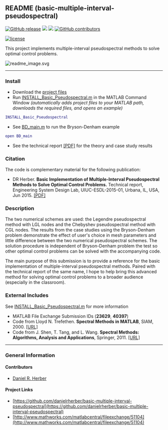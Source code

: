 ## README (basic-multiple-interval-pseudospectral)

[![GitHub release](https://img.shields.io/github/release/danielrherber/basic-multiple-interval-pseudospectral.svg)](https://github.com/danielrherber/basic-multiple-interval-pseudospectral/releases/latest)
[![](https://img.shields.io/badge/language-matlab-EF963C.svg)](https://www.mathworks.com/products/matlab.html)
[![](https://img.shields.io/github/issues-raw/danielrherber/basic-multiple-interval-pseudospectral.svg)](https://github.com/danielrherber/basic-multiple-interval-pseudospectral/issues)
[![GitHub contributors](https://img.shields.io/github/contributors/danielrherber/basic-multiple-interval-pseudospectral.svg)](https://github.com/danielrherber/basic-multiple-interval-pseudospectral/graphs/contributors)

[![license](https://img.shields.io/github/license/danielrherber/basic-multiple-interval-pseudospectral.svg)](https://github.com/danielrherber/basic-multiple-interval-pseudospectral/blob/master/License)

This project implements multiple-interval pseudospectral methods to solve optimal control problems.

![readme_image.svg](http://www.danielherber.com/img/projects/basic-multiple-interval-pseudospectral/readme_image.svg)

---
### Install
- Download the [project files](https://github.com/danielrherber/basic-multiple-interval-pseudospectral/archive/master.zip)
- Run [INSTALL_Basic_Pseudospectral.m](https://github.com/danielrherber/basic-multiple-interval-pseudospectral/blob/master/INSTALL_Basic_Pseudospectral.m) in the MATLAB Command Window *(automatically adds project files to your MATLAB path, downloads the required files, and opens an example)*
```matlab
INSTALL_Basic_Pseudospectral
```
- See [BD_main.m](https://github.com/danielrherber/basic-multiple-interval-pseudospectral/blob/master/examples/BD_main.m) to run the Bryson-Denham example
```matlab
open BD_main
```
- See the technical report [[PDF]](http://systemdesign.illinois.edu/publications/Her15a.pdf) for the theory and case study results

### Citation
The code is complementary material for the following publication:
- DR Herber. **Basic Implementation of Multiple-Interval Pseudospectral Methods to Solve Optimal Control Problems.** Technical report, Engineering System Design Lab, UIUC-ESDL-2015-01, Urbana, IL, USA, Jun 2015. [[PDF]](http://systemdesign.illinois.edu/publications/Her15a.pdf)

### Description
The two numerical schemes are used: the Legendre pseudospectral method with LGL nodes and the Chebyshev pseudospectral method with CGL nodes. The results from the case studies using the Bryson-Denham problem demonstrate the effect of user's choice in mesh parameters and little difference between the two numerical pseudospectral schemes. The solution procedure is independent of Bryson-Denham problem the test so other optimal control problems can be solved with the accompanying code.

The main purpose of this submission is to provide a reference for the basic implementation of multiple-interval pseudospectral methods. Paired with the technical report of the same name, I hope to help bring this advanced method for solving optimal control problems to a broader audience (especially in the classroom).

### External Includes
See [INSTALL_Basic_Pseudospectral.m](https://github.com/danielrherber/basic-multiple-interval-pseudospectral/blob/master/INSTALL_Basic_Pseudospectral.m) for more information
- MATLAB File Exchange Submission IDs (**23629**, **40397**)
- Code from Lloyd N. Trefethen. **Spectral Methods in MATLAB**, SIAM, 2000. [[URL]](https://people.maths.ox.ac.uk/trefethen/spectral.html)
- Code from J. Shen, T. Tang, and L. Wang. **Spectral Methods: Algorithms, Analysis and Applications**, Springer, 2011. [[URL]](http://www.ntu.edu.sg/home/lilian/book.htm)

---
### General Information

#### Contributors
- [Daniel R. Herber](https://github.com/danielrherber)

#### Project Links
- [https://github.com/danielrherber/basic-multiple-interval-pseudospectral](https://github.com/danielrherber/basic-multiple-interval-pseudospectral)
- [http://www.mathworks.com/matlabcentral/fileexchange/51104](http://www.mathworks.com/matlabcentral/fileexchange/51104)